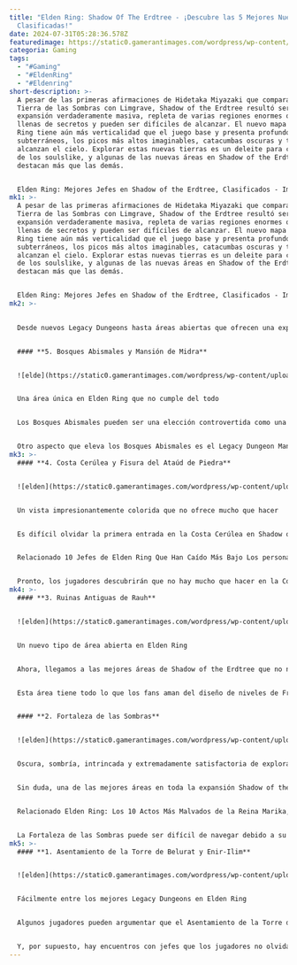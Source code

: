```yaml
---
title: "Elden Ring: Shadow Of The Erdtree - ¡Descubre las 5 Mejores Nuevas Áreas
  Clasificadas!"
date: 2024-07-31T05:28:36.578Z
featuredimage: https://static0.gamerantimages.com/wordpress/wp-content/uploads/2024/07/elden-ring-shadow-of-the-erdtree-best-new-areas.jpg?q=49&fit=crop&w=1100&h=618&dpr=2
categoria: Gaming
tags:
  - "#Gaming"
  - "#EldenRing"
  - "#Eldenring"
short-description: >-
  A pesar de las primeras afirmaciones de Hidetaka Miyazaki que comparaban la
  Tierra de las Sombras con Limgrave, Shadow of the Erdtree resultó ser una
  expansión verdaderamente masiva, repleta de varias regiones enormes que están
  llenas de secretos y pueden ser difíciles de alcanzar. El nuevo mapa de Elden
  Ring tiene aún más verticalidad que el juego base y presenta profundos
  subterráneos, los picos más altos imaginables, catacumbas oscuras y torres que
  alcanzan el cielo. Explorar estas nuevas tierras es un deleite para cada fan
  de los soulslike, y algunas de las nuevas áreas en Shadow of the Erdtree
  destacan más que las demás.


  Elden Ring: Mejores Jefes en Shadow of the Erdtree, Clasificados - Imagen destacada
mk1: >-
  A pesar de las primeras afirmaciones de Hidetaka Miyazaki que comparaban la
  Tierra de las Sombras con Limgrave, Shadow of the Erdtree resultó ser una
  expansión verdaderamente masiva, repleta de varias regiones enormes que están
  llenas de secretos y pueden ser difíciles de alcanzar. El nuevo mapa de Elden
  Ring tiene aún más verticalidad que el juego base y presenta profundos
  subterráneos, los picos más altos imaginables, catacumbas oscuras y torres que
  alcanzan el cielo. Explorar estas nuevas tierras es un deleite para cada fan
  de los soulslike, y algunas de las nuevas áreas en Shadow of the Erdtree
  destacan más que las demás.


  Elden Ring: Mejores Jefes en Shadow of the Erdtree, Clasificados - Imagen destacada
mk2: >-
  

  Desde nuevos Legacy Dungeons hasta áreas abiertas que ofrecen una experiencia fresca y que no pueden compararse con nada incluido en Elden Ring antes, el mapa de Shadow of the Erdtree está dividido en 16 ubicaciones diferentes, la gran mayoría de las cuales son completamente opcionales para la trama principal. También vale la pena mencionar que algunas áreas en Shadow of the Erdtree, como las enormes y asombrosamente hermosas Finger Ruins, ocupan una gran parte del espacio del mapa pero no ofrecen una exploración emocionante y pueden incluso sentirse decepcionantes. Aquí están algunas de las mejores áreas encontradas en la expansión que son tan visualmente agradables como interesantes de explorar.


  #### **5. Bosques Abismales y Mansión de Midra**


  ![elde](https://static0.gamerantimages.com/wordpress/wp-content/uploads/wm/2024/07/elden-ring-shadow-of-the-erdtree-abyssal-woods-atmosphere.jpg?q=49&fit=crop&w=1500&dpr=2 "elden")


  Una área única en Elden Ring que no cumple del todo


  Los Bosques Abismales pueden ser una elección controvertida como una de las mejores áreas en Shadow of the Erdtree. Algunos jugadores encuentran esta ubicación no demasiado intimidante o emocionante de explorar, sino más bien demasiado grande, poco gratificante y bastante vacía. Si bien estas afirmaciones no están muy alejadas de la verdad, los Bosques Abismales se ganan su lugar debido a su posición única en Elden Ring, exigiendo a los jugadores que confíen en un enfoque sigiloso mientras proporcionan una atmósfera inquietante y apremiante que recuerda a Bloodborne.


  Otro aspecto que eleva los Bosques Abismales es el Legacy Dungeon Mansión de Midra, que los jugadores pueden descubrir aquí. No solo es una gran ubicación por derecho propio, repleta del ambiente definitivo de "mansión fantasma abandonada" llena de secretos y paredes ilusorias, sino que la pelea opcional contra el jefe Midra, Lord of Frenzied Flame, es fácilmente uno de los puntos destacados de toda la expansión. Inolvidable y gratificante, con una banda sonora intensa y hermosa, ejemplifica el diseño de jefes de FromSoftware en su mejor momento, por lo que se recomienda encarecidamente no pasar por alto esta área.
mk3: >-
  #### **4. Costa Cerúlea y Fisura del Ataúd de Piedra**


  ![elden](https://static0.gamerantimages.com/wordpress/wp-content/uploads/wm/2024/07/elden-ring-shadow-of-the-erdtree-celurean-coast-view.jpg?q=49&fit=crop&w=1500&dpr=2 "elden")


  Un vista impresionantemente colorida que no ofrece mucho que hacer


  Es difícil olvidar la primera entrada en la Costa Cerúlea en Shadow of the Erdtree: una enorme masa de tierra cubierta de hermosas flores azules hasta donde alcanza la vista, con antiguas lápidas y enormes ataúdes esparcidos de manera caótica pero armoniosa, todo acompañado de una atmósfera pacífica. Sin embargo, no pasa mucho tiempo antes de que el Dragón de Llama Fantasma llegue, levantando un ejército de no-muertos para hacer la pelea más desafiante de lo que los jugadores podrían esperar.


  Relacionado 10 Jefes de Elden Ring Que Han Caído Más Bajo Los personajes que han caído en desgracia son un tema común entre los jefes en los juegos de FromSoftware, y Elden Ring no es diferente.


  Pronto, los jugadores descubrirán que no hay mucho que hacer en la Costa Cerúlea aparte de recolectar Glovewort de ataúdes difíciles de alcanzar y luchar contra algunos enemigos raros como los Trolls. Sin embargo, el área se eleva una vez más por su especial dungeon, la Fisura del Ataúd de Piedra, donde los jugadores finalmente encontrarán a St. Trina, junto con un gran jefe memorable, el Caballero Putrescente. Este dungeon es toda una aventura para explorar y visualmente impresionante, ofreciendo recompensas extremadamente potentes y la línea de misiones de Thiollier. Con todo eso, la totalidad de la Costa Cerúlea merece su lugar como una de las mejores áreas en Elden Ring: Shadow of the Erdtree.
mk4: >-
  #### **3. Ruinas Antiguas de Rauh**


  ![elden](https://static0.gamerantimages.com/wordpress/wp-content/uploads/wm/2024/07/elden-ring-shadow-of-the-erdtree-ancient-ruins-of-rauh-view.jpg?q=49&fit=crop&w=1500&dpr=2 "elden")


  Un nuevo tipo de área abierta en Elden Ring


  Ahora, llegamos a las mejores áreas de Shadow of the Erdtree que no necesitan ajustes: simplemente son geniales, sin peros. Las Ruinas Antiguas de Rauh es una de ellas, situándose en algún punto entre las áreas abiertas clásicas de Elden Ring y los intrincados diseños de dungeon, permitiendo a los jugadores atravesar su belleza destrozada mientras cabalgan en Torrent en medio de la red enredada de túneles y pasajes subterráneos, a veces incluso cubiertos de podredumbre escarlata.


  Esta área tiene todo lo que los fans aman del diseño de niveles de FromSoftware: varias peleas de jefes impresionantes, generosas recompensas en cada paso, gran variedad de enemigos (lamentablemente, ninguno es único de esta área), vistas impresionantes con acantilados y cascadas, esquinas difíciles de alcanzar que requieren un cuidadoso plataformas, navegación desconcertante y flechas de Golem que destrozan a los jugadores cuando menos lo esperan. Los fans deben tomarse su tiempo y no apresurarse para limpiar esta área para aprovecharla al máximo, y no se arrepentirán.


  #### **2. Fortaleza de las Sombras**


  ![elden](https://static0.gamerantimages.com/wordpress/wp-content/uploads/wm/2024/07/elden-ring-shadow-of-the-erdtree-shadow-keep-main-entrance-view.jpg?q=49&fit=crop&w=1500&dpr=2 "eledn")


  Oscura, sombría, intrincada y extremadamente satisfactoria de explorar


  Sin duda, una de las mejores áreas en toda la expansión Shadow of the Erdtree es la enorme Fortaleza de las Sombras, el dominio del amenazante Messmer el Empalador. Con su densa atmósfera gótica esencial para la fantasía oscura, este enorme castillo sirve como un cruce para varias líneas de misiones de NPC y pasajes a áreas distantes en el mapa de la Tierra de las Sombras. Este Legacy Dungeon es tan grande que en realidad está dividido en tres secciones en gran medida independientes (la Plaza Principal, el Distrito de la Iglesia y el Almacén de Especímenes) que los jugadores pueden explorar a su propio ritmo, saliendo y regresando cuando deseen.


  Relacionado Elden Ring: Los 10 Actos Más Malvados de la Reina Marika, Clasificados Marika puede parecer una reina amable y benevolente, pero su camino hacia el poder y su gobierno están llenos de actos de crueldad.


  La Fortaleza de las Sombras puede ser difícil de navegar debido a su naturaleza de múltiples pisos, intersectada y la abundancia de caminos bien escondidos y paredes ilusorias, pero nunca se siente aburrida, en gran parte gracias a la omnipresencia de los Caballeros de Fuego, que son enemigos extremadamente duros y agresivos a los que los jugadores deben estar siempre atentos. Increíbles encuentros con jefes con el Hipopótamo Dorado y el propio Messmer son solo la guinda del pastel de esta experiencia integral que los jugadores de Elden Ring obtendrán al explorar la Fortaleza de las Sombras.
mk5: >-
  #### **1. Asentamiento de la Torre de Belurat y Enir-Ilim**


  ![elden](https://static0.gamerantimages.com/wordpress/wp-content/uploads/wm/2024/07/elden-ring-shadow-of-the-erdtree-belurat-tower-view.jpg?q=49&fit=crop&w=1500&dpr=2 "elden")


  Fácilmente entre los mejores Legacy Dungeons en Elden Ring


  Algunos jugadores pueden argumentar que el Asentamiento de la Torre de Belurat y Enir-Ilim son dos ubicaciones separadas en Elden Ring: Shadow of the Erdtree, pero dado lo estrechamente conectadas que están estas áreas, con varios pasajes que fluyen entre ellas, así como momentos compartidos de la historia, esto es básicamente un gran Legacy Dungeon similar a Leyndell, la Capital Real, solo dividido en dos partes por razones de trama. Es otro ejemplo de FromSoftware utilizando sus mayores fortalezas para crear un entorno en ruinas repleto de puertas cerradas, caídas de cornisas secretas y poderosas recompensas bien escondidas, como la espada gemela Euporia.


  Y, por supuesto, hay encuentros con jefes que los jugadores no olvidarán. Belurat alberga la primera espectacular pelea contra el jefe Bestia Divina León Danzante, mientras que Enir-Ilim alberga al poderoso jefe final de la expansión en su misma cima. Hermosamente conectado como el primer y último destino para cada jugador de Shadow of the Erdtree, Belurat y Enir-Ilim son las mejores nuevas áreas en la expansión que pocas ubicaciones del juego base pueden igualar.
---
```

